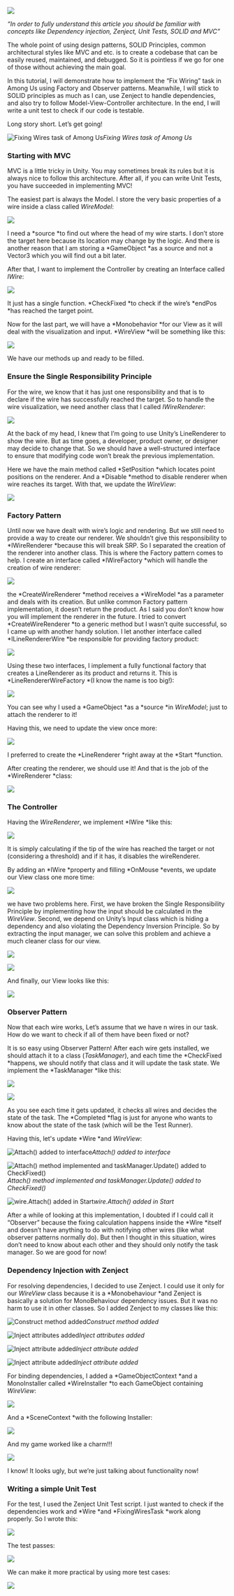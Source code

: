 
![](https://cdn-images-1.medium.com/max/2000/1*JiDGgwMlVVAzC9jxC40r9g.jpeg)

*“In order to fully understand this article you should be familiar with concepts like Dependency injection, Zenject, Unit Tests, SOLID and MVC”*

The whole point of using design patterns, SOLID Principles, common architectural styles like MVC and etc. is to create a codebase that can be easily reused, maintained, and debugged. So it is pointless if we go for one of those without achieving the main goal.

In this tutorial, I will demonstrate how to implement the “Fix Wiring” task in Among Us using Factory and Observer patterns. Meanwhile, I will stick to SOLID principles as much as I can, use Zenject to handle dependencies, and also try to follow Model-View-Controller architecture. In the end, I will write a unit test to check if our code is testable.

Long story short. Let’s get going!

![Fixing Wires task of Among Us](https://cdn-images-1.medium.com/max/2000/1*RPY24P59C5hrLUWf0k_Cog.png)*Fixing Wires task of Among Us*

### Starting with MVC

MVC is a little tricky in Unity. You may sometimes break its rules but it is always nice to follow this architecture. After all, if you can write Unit Tests, you have succeeded in implementing MVC!

The easiest part is always the Model. I store the very basic properties of a wire inside a class called *WireModel*:

![](https://cdn-images-1.medium.com/max/2304/1*7BwLJt_dCWAjpXcy7EwzyA.png)

I need a *source *to find out where the head of my wire starts. I don’t store the target here because its location may change by the logic. And there is another reason that I am storing a *GameObject *as a source and not a Vector3 which you will find out a bit later.

After that, I want to implement the Controller by creating an Interface called *IWire*:

![](https://cdn-images-1.medium.com/max/2304/1*Jtpme-fyehKAmyCq6trOBA.png)

It just has a single function. *CheckFixed *to check if the wire’s *endPos *has reached the target point.

Now for the last part, we will have a *Monobehavior *for our View as it will deal with the visualization and input. *WireView *will be something like this:

![](https://cdn-images-1.medium.com/max/2304/1*-ZwLw5CPcBD0TYbfRAlo-Q.png)

We have our methods up and ready to be filled.

### Ensure the Single Responsibility Principle

For the wire, we know that it has just one responsibility and that is to declare if the wire has successfully reached the target. So to handle the wire visualization, we need another class that I called *IWireRenderer*:

![](https://cdn-images-1.medium.com/max/2304/1*_DVtX-WHWrWz3YKK-9aR9A.png)

At the back of my head, I knew that I’m going to use Unity’s LineRenderer to show the wire. But as time goes, a developer, product owner, or designer may decide to change that. So we should have a well-structured interface to ensure that modifying code won’t break the previous implementation.

Here we have the main method called *SetPosition *which locates point positions on the renderer. And a *Disable *method to disable renderer when wire reaches its target. With that, we update the *WireView*:

![](https://cdn-images-1.medium.com/max/2264/1*C3YjSsZHsO016nm7SgF_Ig.png)

### Factory Pattern

Until now we have dealt with wire’s logic and rendering. But we still need to provide a way to create our renderer. We shouldn’t give this responsibility to *IWireRenderer *because this will break SRP. So I separated the creation of the renderer into another class. This is where the Factory pattern comes to help. I create an interface called *IWireFactory *which will handle the creation of wire renderer:

![](https://cdn-images-1.medium.com/max/2000/1*NIKytm8ec5xTBhd9SlyDvQ.png)

the *CreateWireRenderer *method receives a *WireModel *as a parameter and deals with its creation. But unlike common Factory pattern implementation, it doesn’t return the product. As I said you don’t know how you will implement the renderer in the future. I tried to convert *CreateWireRenderer *to a generic method but I wasn’t quite successful, so I came up with another handy solution. I let another interface called *ILineRendererWire *be responsible for providing factory product:

![](https://cdn-images-1.medium.com/max/2000/1*CIfitbAS67K_peU0MPP7LQ.png)

Using these two interfaces, I implement a fully functional factory that creates a LineRenderer as its product and returns it. This is *LineRendererWireFactory *(I know the name is too big!):

![](https://cdn-images-1.medium.com/max/2932/1*IwRzeFzXigRjt_0LP8Qksw.png)

You can see why I used a *GameObject *as a *source *in *WireModel*; just to attach the renderer to it!

Having this, we need to update the view once more:

![](https://cdn-images-1.medium.com/max/2072/1*DbneG9bHPbIKrNU4KZzeLA.png)

I preferred to create the *LineRenderer *right away at the *Start *function.

After creating the renderer, we should use it! And that is the job of the *WireRenderer *class:

![](https://cdn-images-1.medium.com/max/2064/1*Z6Fq6FAqQ-ya5SU8dNwkHg.png)

### The Controller

Having the *WireRenderer*, we implement *IWire *like this:

![](https://cdn-images-1.medium.com/max/2104/1*xebmu8kZ-f0ZDMEyNY-Lxw.png)

It is simply calculating if the tip of the wire has reached the target or not (considering a threshold) and if it has, it disables the wireRenderer.

By adding an *IWire *property and filling *OnMouse *events, we update our View class one more time:

![](https://cdn-images-1.medium.com/max/2448/1*1kJUVPCG7JPWdBB0yd5FSA.png)

we have two problems here. First, we have broken the Single Responsibility Principle by implementing how the input should be calculated in the *WireView*. Second, we depend on Unity’s Input class which is hiding a dependency and also violating the Dependency Inversion Principle. So by extracting the input manager, we can solve this problem and achieve a much cleaner class for our view.

![](https://cdn-images-1.medium.com/max/2304/1*KV3ZMrAGhfhETDtGtpmPlg.png)

![](https://cdn-images-1.medium.com/max/2500/1*mOQFP6YJJHopx_LXEFU5dg.png)

And finally, our View looks like this:

![](https://cdn-images-1.medium.com/max/2328/1*xRbvySD6O46Gkl3AmydU3g.png)

### Observer Pattern

Now that each wire works, Let’s assume that we have n wires in our task. How do we want to check if all of them have been fixed or not?

It is so easy using Observer Pattern! After each wire gets installed, we should attach it to a class (*TaskManager*), and each time the *CheckFixed *happens, we should notify that class and it will update the task state. We implement the *TaskManager *like this:

![](https://cdn-images-1.medium.com/max/2304/1*AubQ0sW2jZu1HGCqkmT8sA.png)

![](https://cdn-images-1.medium.com/max/2928/1*JwnfBt6KGGGL46Dn3b3ZKA.png)

As you see each time it gets updated, it checks all wires and decides the state of the task. The *Completed *flag is just for anyone who wants to know about the state of the task (which will be the Test Runner).

Having this, let's update *Wire *and *WireView*:

![Attach() added to interface](https://cdn-images-1.medium.com/max/2000/1*C9EY80o0X6mlLfw7Lr_9wA.png)*Attach() added to interface*

![Attach() method implemented and taskManager.Update() added to CheckFixed()](https://cdn-images-1.medium.com/max/2092/1*1vevq6nfuKL6fFDu9K6Tfw.png)*Attach() method implemented and taskManager.Update() added to CheckFixed()*

![wire.Attach() added in Start](https://cdn-images-1.medium.com/max/2312/1*AFgFvuDXFPeBSVMVtU_GKQ.png)*wire.Attach() added in Start*

After a while of looking at this implementation, I doubted if I could call it “Observer” because the fixing calculation happens inside the *Wire *itself and doesn’t have anything to do with notifying other wires (like what observer patterns normally do). But then I thought in this situation, wires don’t need to know about each other and they should only notify the task manager. So we are good for now!

### Dependency Injection with Zenject

For resolving dependencies, I decided to use Zenject. I could use it only for our *WireView* class because it is a *Monobehaviour *and Zenject is basically a solution for MonoBehaviour dependency issues. But it was no harm to use it in other classes. So I added Zenject to my classes like this:

![Construct method added](https://cdn-images-1.medium.com/max/2424/1*aK2usZLL90RDZdANVc4p-w.png)*Construct method added*

![Inject attributes added](https://cdn-images-1.medium.com/max/2128/1*Xq1RZsVpRG2mcZC81zZC6A.png)*Inject attributes added*

![Inject attribute added](https://cdn-images-1.medium.com/max/2264/1*3g9FotdroGsFKTybmcrOGw.png)*Inject attribute added*

![Inject attribute added](https://cdn-images-1.medium.com/max/2480/1*9BMxoXLLCjEyNtBvaspLNg.png)*Inject attribute added*

For binding dependencies, I added a *GameObjectContext *and a MonoInstaller called *WireInstaller *to each GameObject containing *WireView*:

![](https://cdn-images-1.medium.com/max/3848/1*u5DQgBQmOdRV_abBBzdF5g.png)

And a *SceneContext *with the following Installer:

![](https://cdn-images-1.medium.com/max/2940/1*rlD0SdpltIEiKoIaUkToIA.png)

And my game worked like a charm!!!

![](https://cdn-images-1.medium.com/max/2000/1*pbdHYhiHxvZW6ER-UxTLNA.gif)

I know! It looks ugly, but we’re just talking about functionality now!

### Writing a simple Unit Test

For the test, I used the Zenject Unit Test script. I just wanted to check if the dependencies work and *Wire *and *FixingWiresTask *work along properly. So I wrote this:

![](https://cdn-images-1.medium.com/max/2580/1*9hYR-rhI-m9pwszQ0edGbA.png)

The test passes:

![](https://cdn-images-1.medium.com/max/2000/1*LZwmPN5C444AFa9NqoTqyw.png)

We can make it more practical by using more test cases:

![](https://cdn-images-1.medium.com/max/3088/1*zb-zwS6rnlsqAHKYidw-ZA.png)

